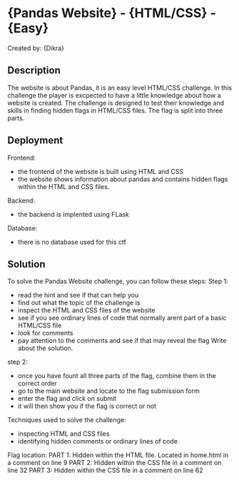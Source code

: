 # {Pandas Website} - {HTML/CSS} - {Easy} 
Created by: {Dikra}

## Description

The website is about Pandas, it is an easy level HTML/CSS challenge. In this challenge the player is excpected to have a little knowledge about how a website is created. The challenge is designed to test their knowledge and skills in finding hidden flags in HTML/CSS files. The flag is split into three parts. 




## Deployment

Frontend: 
- the frontend of the website is built using HTML and CSS
- the website shows information about pandas and contains hidden flags within the HTML and CSS files.

Backend:
- the backend is implented using FLask

Database: 
- there is no database used for this ctf


## Solution

To solve the Pandas Website challenge, you can follow these steps:
Step 1: 
- read the hint and see if that can help you
- find out what the topic of the challenge is
- inspect the HTML and CSS files of the website
- see if you see ordinary lines of code that normally arent part of a basic HTML/CSS file
- look for comments
- pay attention to the comments and see if that may reveal the flag
Write about the solution. 

step 2: 
- once you have fount all three parts of the flag, combine them in the correct order
- go to the main website and locate to the flag submission form
- enter the flag and click on submit
- it will then show you if the flag is correct or not

Techniques used to solve the challenge:
- inspecting HTML and CSS files
- identifying hidden comments or ordinary lines of code

Flag location:
PART 1: Hidden within the HTML file. Located in home.html in a comment on line 9
PART 2: Hidden within the CSS file in a comment on line 32
PART 3: Hidden within the CSS file in a comment on line 62

